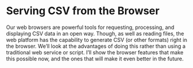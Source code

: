 # Serving CSV from the Browser

Our web browsers are powerful tools for requesting, processing, and displaying CSV data in an open way. Though, as well as reading files, the web platform has the capability to generate CSV (or other formats) right in the browser. We’ll look at the advantages of doing this rather than using a traditional web service or script. I’ll show the browser features that make this possible now, and the ones that will make it even better in the future.
